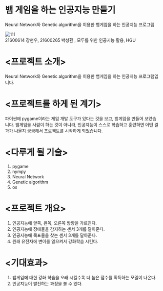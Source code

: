 # 뱀 게임을 하는 인공지능 만들기 
Neural Network와 Genetic algorithm을 이용한 뱀게임을 하는 인공지능 프로그램  

![111](https://user-images.githubusercontent.com/54670559/69914917-c6b5c680-148c-11ea-84b1-f19a21dee061.png)  
21600614 장현우,  21600265 박성환 , 모두를 위한 인공지능 활용, HGU  

 
 
 
# <프로젝트 소개>
Neural Network와 Genetic algorithm을 이용한 뱀게임을 하는 인공지능 프로그램입니다.
 
# <프로젝트를 하게 된 계기>
파이썬에 pygame이라는 게임 개발 도구가 있다는 것을 보고, 뱀게임을 만들어 보았습니다. 뱀게임을 사람이 하는 것이 아니라, 인공지능이 스스로 학습하고 훈련하면 어떤 결과가 나올지 궁금해서 프로젝트를 시작하게 되었습니다.

# <다루게 될 기술>
1. pygame
2. nympy
3. Neural Network
4. Genetic algorithm
5. os
 
# <프로젝트 개요>
1. 인공지능에 앞쪽, 왼쪽, 오른쪽 방향을 가르친다.
2. 인공지능에 장애물을 감지하는 센서 3개를 달아준다.
3. 인공지능에 목표물을 찾는 센서 3개를 달아준다.
4. 원래 유전자에 변이를 일으켜서 강화학습 시킨다.
 
# <기대효과>
1. 뱀게임에 대한 강화 학습을 오래 시킬수록 더 높은 점수를 획득하는 모델이 나온다.
2. 인공지능이 발전하는 과정을 볼 수 있다.
